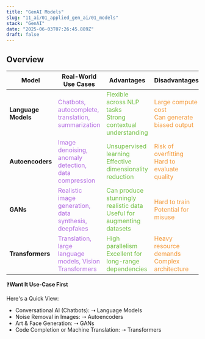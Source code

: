 ```yaml
---
title: "GenAI Models"
slug: "11_ai/01_applied_gen_ai/01_models"
stack: "GenAI"
date: "2025-06-03T07:26:45.889Z"
draft: false
---
```


<style>
o { color: #f49735 }
v { color: #b36be2 }
g { color: #70bf41 }
</style>

## Overview

| Model               | Real-World Use Cases                                       | Advantages                                                                 | Disadvantages                                       |
| ------------------- | ---------------------------------------------------------- | -------------------------------------------------------------------------- | --------------------------------------------------- |
| **Language Models** | <v>Chatbots, autocomplete, translation, summarization      | <g>Flexible across NLP tasks<br>Strong contextual understanding            | <o>Large compute cost<br>Can generate biased output |
| **Autoencoders**    | <v>Image denoising, anomaly detection, data compression    | <g>Unsupervised learning<br>Effective dimensionality reduction             | <o>Risk of overfitting<br>Hard to evaluate quality  |
| **GANs**            | <v>Realistic image generation, data synthesis, deepfakes   | <g>Can produce stunningly realistic data<br>Useful for augmenting datasets | <o>Hard to train<br>Potential for misuse            |
| **Transformers**    | <v>Translation, large language models, Vision Transformers | <g>High parallelism<br>Excellent for long-range dependencies               | <o>Heavy resource demands<br>Complex architecture   |

❓**Want It Use-Case First**

Here's a Quick View:

- Conversational AI (Chatbots): ➝ Language Models
- Noise Removal in Images: ➝ Autoencoders
- Art & Face Generation: ➝ GANs
- Code Completion or Machine Translation: ➝ Transformers

